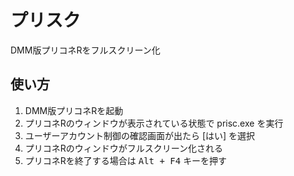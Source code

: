 # プリスク

DMM版プリコネRをフルスクリーン化

## 使い方

1. DMM版プリコネRを起動
1. プリコネRのウィンドウが表示されている状態で prisc.exe を実行
1. ユーザーアカウント制御の確認画面が出たら \[はい\] を選択
1. プリコネRのウィンドウがフルスクリーン化される
1. プリコネRを終了する場合は <kbd>Alt + F4</kbd> キーを押す

